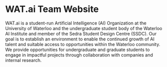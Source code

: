 # WAT.ai Team Website

WAT.ai is a student-run Artificial Intelligence (AI) Organization at the University of Waterloo and the undergraduate student body of the Waterloo AI Institute and member of the Sedra Student Design Centre (SSDC). Our goal is to establish an environment to enable the continued growth of AI talent and suitable access to opportunities within the Waterloo community. We provide opportunities for undergraduate and graduate students to engage in impactful projects through collaboration with companies and internal research.
